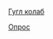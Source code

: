 [Гугл колаб]( https://colab.research.google.com/drive/1tTb4iA4EoqiMHLjegQG0_WEOUfsuR5Pw#scrollTo=MaKjdayun5Pi)

[Опрос](https://drive.google.com/drive/folders/1O9fodFwjcb0VQPy3Rjg4oJSm3VxHMNek?usp=sharing)

